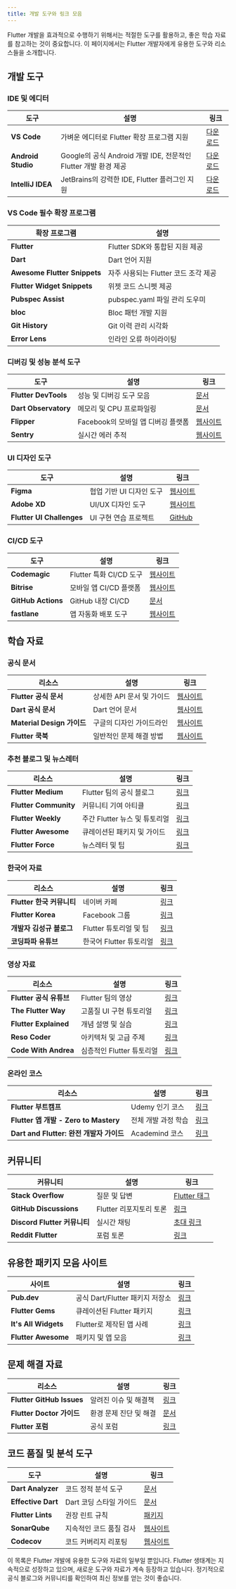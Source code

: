 ```yaml
---
title: 개발 도구와 링크 모음
---
```


Flutter 개발을 효과적으로 수행하기 위해서는 적절한 도구를 활용하고, 좋은 학습 자료를 참고하는 것이 중요합니다. 이 페이지에서는 Flutter 개발자에게 유용한 도구와 리소스들을 소개합니다.

## 개발 도구

### IDE 및 에디터

| 도구               | 설명                                                            | 링크                                             |
| ------------------ | --------------------------------------------------------------- | ------------------------------------------------ |
| **VS Code**        | 가벼운 에디터로 Flutter 확장 프로그램 지원                      | [다운로드](https://code.visualstudio.com/)       |
| **Android Studio** | Google의 공식 Android 개발 IDE, 전문적인 Flutter 개발 환경 제공 | [다운로드](https://developer.android.com/studio) |
| **IntelliJ IDEA**  | JetBrains의 강력한 IDE, Flutter 플러그인 지원                   | [다운로드](https://www.jetbrains.com/idea/)      |

### VS Code 필수 확장 프로그램

| 확장 프로그램                | 설명                                 |
| ---------------------------- | ------------------------------------ |
| **Flutter**                  | Flutter SDK와 통합된 지원 제공       |
| **Dart**                     | Dart 언어 지원                       |
| **Awesome Flutter Snippets** | 자주 사용되는 Flutter 코드 조각 제공 |
| **Flutter Widget Snippets**  | 위젯 코드 스니펫 제공                |
| **Pubspec Assist**           | pubspec.yaml 파일 관리 도우미        |
| **bloc**                     | Bloc 패턴 개발 지원                  |
| **Git History**              | Git 이력 관리 시각화                 |
| **Error Lens**               | 인라인 오류 하이라이팅               |

### 디버깅 및 성능 분석 도구

| 도구                 | 설명                               | 링크                                                        |
| -------------------- | ---------------------------------- | ----------------------------------------------------------- |
| **Flutter DevTools** | 성능 및 디버깅 도구 모음           | [문서](https://docs.flutter.dev/development/tools/devtools) |
| **Dart Observatory** | 메모리 및 CPU 프로파일링           | [문서](https://dart.dev/tools/dart-devtools)                |
| **Flipper**          | Facebook의 모바일 앱 디버깅 플랫폼 | [웹사이트](https://fbflipper.com/)                          |
| **Sentry**           | 실시간 에러 추적                   | [웹사이트](https://sentry.io/)                              |

### UI 디자인 도구

| 도구                      | 설명                     | 링크                                                             |
| ------------------------- | ------------------------ | ---------------------------------------------------------------- |
| **Figma**                 | 협업 기반 UI 디자인 도구 | [웹사이트](https://www.figma.com/)                               |
| **Adobe XD**              | UI/UX 디자인 도구        | [웹사이트](https://www.adobe.com/products/xd.html)               |
| **Flutter UI Challenges** | UI 구현 연습 프로젝트    | [GitHub](https://github.com/lohanidamodar/flutter_ui_challenges) |

### CI/CD 도구

| 도구               | 설명                    | 링크                                       |
| ------------------ | ----------------------- | ------------------------------------------ |
| **Codemagic**      | Flutter 특화 CI/CD 도구 | [웹사이트](https://codemagic.io/)          |
| **Bitrise**        | 모바일 앱 CI/CD 플랫폼  | [웹사이트](https://www.bitrise.io/)        |
| **GitHub Actions** | GitHub 내장 CI/CD       | [문서](https://docs.github.com/en/actions) |
| **fastlane**       | 앱 자동화 배포 도구     | [웹사이트](https://fastlane.tools/)        |

## 학습 자료

### 공식 문서

| 리소스                     | 설명                      | 링크                                          |
| -------------------------- | ------------------------- | --------------------------------------------- |
| **Flutter 공식 문서**      | 상세한 API 문서 및 가이드 | [웹사이트](https://docs.flutter.dev/)         |
| **Dart 공식 문서**         | Dart 언어 문서            | [웹사이트](https://dart.dev/guides)           |
| **Material Design 가이드** | 구글의 디자인 가이드라인  | [웹사이트](https://material.io/design)        |
| **Flutter 쿡북**           | 일반적인 문제 해결 방법   | [웹사이트](https://docs.flutter.dev/cookbook) |

### 추천 블로그 및 뉴스레터

| 리소스                | 설명                          | 링크                                         |
| --------------------- | ----------------------------- | -------------------------------------------- |
| **Flutter Medium**    | Flutter 팀의 공식 블로그      | [링크](https://medium.com/flutter)           |
| **Flutter Community** | 커뮤니티 기여 아티클          | [링크](https://medium.com/flutter-community) |
| **Flutter Weekly**    | 주간 Flutter 뉴스 및 튜토리얼 | [링크](https://flutterweekly.net/)           |
| **Flutter Awesome**   | 큐레이션된 패키지 및 가이드   | [링크](https://flutterawesome.com/)          |
| **Flutter Force**     | 뉴스레터 및 팁                | [링크](https://twitter.com/flutterforce)     |

### 한국어 자료

| 리소스                    | 설명                    | 링크                                                             |
| ------------------------- | ----------------------- | ---------------------------------------------------------------- |
| **Flutter 한국 커뮤니티** | 네이버 카페             | [링크](https://cafe.naver.com/fluttercommunity)                  |
| **Flutter Korea**         | Facebook 그룹           | [링크](https://www.facebook.com/groups/flutterkorea/)            |
| **개발자 김성규 블로그**  | Flutter 튜토리얼 및 팁  | [링크](https://velog.io/@adbr)                                   |
| **코딩파파 유튜브**       | 한국어 Flutter 튜토리얼 | [링크](https://www.youtube.com/channel/UCUH2DSbsNUz2sW3kBNn4ibw) |

### 영상 자료

| 리소스                  | 설명                      | 링크                                               |
| ----------------------- | ------------------------- | -------------------------------------------------- |
| **Flutter 공식 유튜브** | Flutter 팀의 영상         | [링크](https://www.youtube.com/c/flutterdev)       |
| **The Flutter Way**     | 고품질 UI 구현 튜토리얼   | [링크](https://www.youtube.com/c/TheFlutterWay)    |
| **Flutter Explained**   | 개념 설명 및 실습         | [링크](https://www.youtube.com/c/FlutterExplained) |
| **Reso Coder**          | 아키텍처 및 고급 주제     | [링크](https://www.youtube.com/c/ResoCoder)        |
| **Code With Andrea**    | 심층적인 Flutter 튜토리얼 | [링크](https://www.youtube.com/c/CodeWithAndrea)   |

### 온라인 코스

| 리소스                                   | 설명                | 링크                                                                               |
| ---------------------------------------- | ------------------- | ---------------------------------------------------------------------------------- |
| **Flutter 부트캠프**                     | Udemy 인기 코스     | [링크](https://www.udemy.com/course/flutter-bootcamp-with-dart/)                   |
| **Flutter 앱 개발 - Zero to Mastery**    | 전체 개발 과정 학습 | [링크](https://www.udemy.com/course/flutter-made-easy-zero-to-mastery/)            |
| **Dart and Flutter: 완전 개발자 가이드** | Academind 코스      | [링크](https://www.udemy.com/course/learn-flutter-dart-to-build-ios-android-apps/) |

## 커뮤니티

| 커뮤니티                     | 설명                    | 링크                                                               |
| ---------------------------- | ----------------------- | ------------------------------------------------------------------ |
| **Stack Overflow**           | 질문 및 답변            | [Flutter 태그](https://stackoverflow.com/questions/tagged/flutter) |
| **GitHub Discussions**       | Flutter 리포지토리 토론 | [링크](https://github.com/flutter/flutter/discussions)             |
| **Discord Flutter 커뮤니티** | 실시간 채팅             | [초대 링크](https://discord.gg/flutter)                            |
| **Reddit Flutter**           | 포럼 토론               | [링크](https://www.reddit.com/r/FlutterDev/)                       |

## 유용한 패키지 모음 사이트

| 사이트               | 설명                            | 링크                                |
| -------------------- | ------------------------------- | ----------------------------------- |
| **Pub.dev**          | 공식 Dart/Flutter 패키지 저장소 | [링크](https://pub.dev/)            |
| **Flutter Gems**     | 큐레이션된 Flutter 패키지       | [링크](https://fluttergems.dev/)    |
| **It's All Widgets** | Flutter로 제작된 앱 사례        | [링크](https://itsallwidgets.com/)  |
| **Flutter Awesome**  | 패키지 및 앱 모음               | [링크](https://flutterawesome.com/) |

## 문제 해결 자료

| 리소스                    | 설명                   | 링크                                                                            |
| ------------------------- | ---------------------- | ------------------------------------------------------------------------------- |
| **Flutter GitHub Issues** | 알려진 이슈 및 해결책  | [링크](https://github.com/flutter/flutter/issues)                               |
| **Flutter Doctor 가이드** | 환경 문제 진단 및 해결 | [문서](https://docs.flutter.dev/get-started/install/windows#run-flutter-doctor) |
| **Flutter 포럼**          | 공식 포럼              | [링크](https://flutter.dev/community)                                           |

## 코드 품질 및 분석 도구

| 도구               | 설명                    | 링크                                                      |
| ------------------ | ----------------------- | --------------------------------------------------------- |
| **Dart Analyzer**  | 코드 정적 분석 도구     | [문서](https://dart.dev/guides/language/analysis-options) |
| **Effective Dart** | Dart 코딩 스타일 가이드 | [문서](https://dart.dev/guides/language/effective-dart)   |
| **Flutter Lints**  | 권장 린트 규칙          | [패키지](https://pub.dev/packages/flutter_lints)          |
| **SonarQube**      | 지속적인 코드 품질 검사 | [웹사이트](https://www.sonarqube.org/)                    |
| **Codecov**        | 코드 커버리지 리포팅    | [웹사이트](https://codecov.io/)                           |

이 목록은 Flutter 개발에 유용한 도구와 자료의 일부일 뿐입니다. Flutter 생태계는 지속적으로 성장하고 있으며, 새로운 도구와 자료가 계속 등장하고 있습니다. 정기적으로 공식 블로그와 커뮤니티를 확인하여 최신 정보를 얻는 것이 좋습니다.
